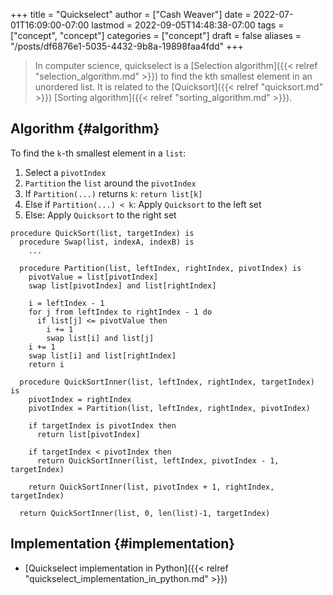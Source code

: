 +++
title = "Quickselect"
author = ["Cash Weaver"]
date = 2022-07-01T16:09:00-07:00
lastmod = 2022-09-05T14:48:38-07:00
tags = ["concept", "concept"]
categories = ["concept"]
draft = false
aliases = "/posts/df6876e1-5035-4432-9b8a-19898faa4fdd"
+++

> In computer science, quickselect is a [Selection algorithm]({{< relref "selection_algorithm.md" >}}) to find the kth smallest element in an unordered list. It is related to the [Quicksort]({{< relref "quicksort.md" >}}) [Sorting algorithm]({{< relref "sorting_algorithm.md" >}}).


## Algorithm {#algorithm}

To find the `k`-th smallest element in a `list`:

1.  Select a `pivotIndex`
2.  `Partition` the `list` around the `pivotIndex`
3.  If `Partition(...)` returns `k`: `return list[k]`
4.  Else if `Partition(...) < k`: Apply `Quicksort` to the left set
5.  Else: Apply `Quicksort` to the right set

<!--listend-->

```nil
procedure QuickSort(list, targetIndex) is
  procedure Swap(list, indexA, indexB) is
    ...

  procedure Partition(list, leftIndex, rightIndex, pivotIndex) is
    pivotValue = list[pivotIndex]
    swap list[pivotIndex] and list[rightIndex]

    i = leftIndex - 1
    for j from leftIndex to rightIndex - 1 do
      if list[j] <= pivotValue then
        i += 1
        swap list[i] and list[j]
    i += 1
    swap list[i] and list[rightIndex]
    return i

  procedure QuickSortInner(list, leftIndex, rightIndex, targetIndex) is
    pivotIndex = rightIndex
    pivotIndex = Partition(list, leftIndex, rightIndex, pivotIndex)

    if targetIndex is pivotIndex then
      return list[pivotIndex]

    if targetIndex < pivotIndex then
      return QuickSortInner(list, leftIndex, pivotIndex - 1, targetIndex)

    return QuickSortInner(list, pivotIndex + 1, rightIndex, targetIndex)

  return QuickSortInner(list, 0, len(list)-1, targetIndex)
```


## Implementation {#implementation}

-   [Quickselect implementation in Python]({{< relref "quickselect_implementation_in_python.md" >}})
